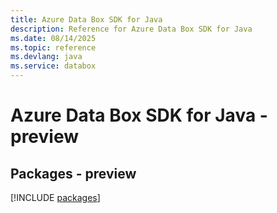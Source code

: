```yaml
---
title: Azure Data Box SDK for Java
description: Reference for Azure Data Box SDK for Java
ms.date: 08/14/2025
ms.topic: reference
ms.devlang: java
ms.service: databox
---
```

# Azure Data Box SDK for Java - preview
## Packages - preview
[!INCLUDE [packages](data-box-index.md)]